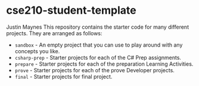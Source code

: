 <!-- @format -->

# cse210-student-template

Justin Maynes
This repository contains the starter code for many different projects. They are arranged as follows:

- `sandbox` - An empty project that you can use to play around with any concepts you like.
- `csharp-prep` - Starter projects for each of the C# Prep assignments.
- `prepare` - Starter projects for each of the preparation Learning Activities.
- `prove` - Starter projects for each of the prove Developer projects.
- `final` - Starter projects for final project.
